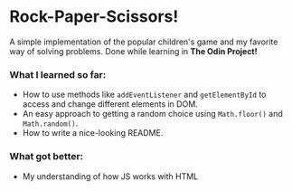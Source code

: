 
# Rock-Paper-Scissors!

A simple implementation of the popular children's game and my favorite way of solving problems.
Done while learning in **The Odin Project!**

### What I learned so far:

* How to use methods like `addEventListener` and `getElementById` to access and change different elements in DOM.
* An easy approach to getting a random choice using `Math.floor()` and `Math.random()`.
* How to write a nice-looking README.

### What got better: 

* My understanding of how JS works with HTML